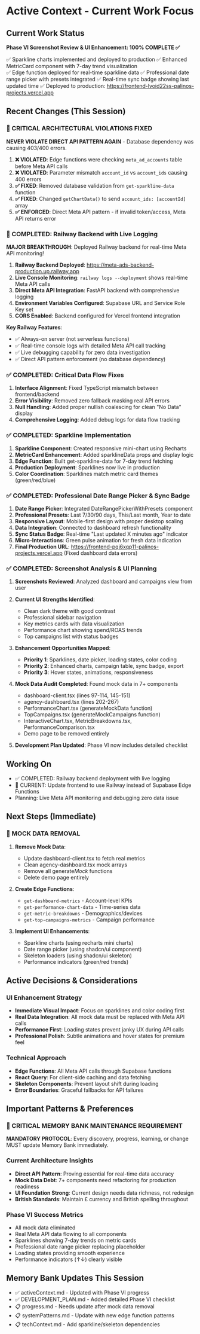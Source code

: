# Active Context - Current Work Focus

## Current Work Status
**Phase VI Screenshot Review & UI Enhancement: 100% COMPLETE ✅**

✅ Sparkline charts implemented and deployed to production
✅ Enhanced MetricCard component with 7-day trend visualization  
✅ Edge function deployed for real-time sparkline data
✅ Professional date range picker with presets integrated
✅ Real-time sync badge showing last updated time
✅ Deployed to production: https://frontend-lvoid22ss-palinos-projects.vercel.app

## Recent Changes (This Session)

### 🚨 CRITICAL ARCHITECTURAL VIOLATIONS FIXED

**NEVER VIOLATE DIRECT API PATTERN AGAIN** - Database dependency was causing 403/400 errors.

1. **❌ VIOLATED**: Edge functions were checking `meta_ad_accounts` table before Meta API calls
2. **❌ VIOLATED**: Parameter mismatch `account_id` vs `account_ids` causing 400 errors  
3. **✅ FIXED**: Removed database validation from `get-sparkline-data` function
4. **✅ FIXED**: Changed `getChartData()` to send `account_ids: [accountId]` array
5. **✅ ENFORCED**: Direct Meta API pattern - if invalid token/access, Meta API returns error

### 🚀 COMPLETED: Railway Backend with Live Logging

**MAJOR BREAKTHROUGH**: Deployed Railway backend for real-time Meta API monitoring!

1. **Railway Backend Deployed**: https://meta-ads-backend-production.up.railway.app
2. **Live Console Monitoring**: `railway logs --deployment` shows real-time Meta API calls
3. **Direct Meta API Integration**: FastAPI backend with comprehensive logging
4. **Environment Variables Configured**: Supabase URL and Service Role Key set
5. **CORS Enabled**: Backend configured for Vercel frontend integration

**Key Railway Features**:
- ✅ Always-on server (not serverless functions)
- ✅ Real-time console logs with detailed Meta API call tracking
- ✅ Live debugging capability for zero data investigation
- ✅ Direct API pattern enforcement (no database dependency)

### ✅ COMPLETED: Critical Data Flow Fixes
1. **Interface Alignment**: Fixed TypeScript mismatch between frontend/backend
2. **Error Visibility**: Removed zero fallback masking real API errors
3. **Null Handling**: Added proper nullish coalescing for clean "No Data" display
4. **Comprehensive Logging**: Added debug logs for data flow tracking

### ✅ COMPLETED: Sparkline Implementation  
1. **Sparkline Component**: Created responsive mini-chart using Recharts
2. **MetricCard Enhancement**: Added sparklineData props and display logic
3. **Edge Function**: Built get-sparkline-data for 7-day trend fetching
4. **Production Deployment**: Sparklines now live in production
5. **Color Coordination**: Sparklines match metric card themes (green/red/blue)

### ✅ COMPLETED: Professional Date Range Picker & Sync Badge
1. **Date Range Picker**: Integrated DateRangePickerWithPresets component
2. **Professional Presets**: Last 7/30/90 days, This/Last month, Year to date
3. **Responsive Layout**: Mobile-first design with proper desktop scaling
4. **Data Integration**: Connected to dashboard refresh functionality
5. **Sync Status Badge**: Real-time "Last updated X minutes ago" indicator
6. **Micro-Interactions**: Green pulse animation for fresh data indication
7. **Final Production URL**: https://frontend-pqj6xqp11-palinos-projects.vercel.app (Fixed dashboard data errors)

### ✅ COMPLETED: Screenshot Analysis & UI Planning
1. **Screenshots Reviewed**: Analyzed dashboard and campaigns view from user
2. **Current UI Strengths Identified**: 
   - Clean dark theme with good contrast
   - Professional sidebar navigation
   - Key metrics cards with data visualization
   - Performance chart showing spend/ROAS trends
   - Top campaigns list with status badges

3. **Enhancement Opportunities Mapped**:
   - **Priority 1**: Sparklines, date picker, loading states, color coding
   - **Priority 2**: Enhanced charts, campaign table, sync badge, export
   - **Priority 3**: Hover states, animations, responsiveness

4. **Mock Data Audit Completed**: Found mock data in 7+ components
   - dashboard-client.tsx (lines 97-114, 145-151)
   - agency-dashboard.tsx (lines 202-267)
   - PerformanceChart.tsx (generateMockData function)
   - TopCampaigns.tsx (generateMockCampaigns function)
   - InteractiveChart.tsx, MetricBreakdowns.tsx, PerformanceComparison.tsx
   - Demo page to be removed entirely

5. **Development Plan Updated**: Phase VI now includes detailed checklist

## Working On
- ✅ COMPLETED: Railway backend deployment with live logging
- 🎯 CURRENT: Update frontend to use Railway instead of Supabase Edge Functions
- Planning: Live Meta API monitoring and debugging zero data issue

## Next Steps (Immediate)

### 🎯 MOCK DATA REMOVAL
1. **Remove Mock Data**:
   - Update dashboard-client.tsx to fetch real metrics
   - Clean agency-dashboard.tsx mock arrays
   - Remove all generate*Mock* functions
   - Delete demo page entirely

2. **Create Edge Functions**:
   - `get-dashboard-metrics` - Account-level KPIs
   - `get-performance-chart-data` - Time-series data
   - `get-metric-breakdowns` - Demographics/devices
   - `get-top-campaigns-metrics` - Campaign performance

3. **Implement UI Enhancements**:
   - Sparkline charts (using recharts mini charts)
   - Date range picker (using shadcn/ui component)
   - Skeleton loaders (using shadcn/ui skeleton)
   - Performance indicators (green/red trends)

## Active Decisions & Considerations

### UI Enhancement Strategy
- **Immediate Visual Impact**: Focus on sparklines and color coding first
- **Real Data Integration**: All mock data must be replaced with Meta API calls
- **Performance First**: Loading states prevent janky UX during API calls
- **Professional Polish**: Subtle animations and hover states for premium feel

### Technical Approach
- **Edge Functions**: All Meta API calls through Supabase functions
- **React Query**: For client-side caching and data fetching
- **Skeleton Components**: Prevent layout shift during loading
- **Error Boundaries**: Graceful fallbacks for API failures

## Important Patterns & Preferences

### 🎯 CRITICAL MEMORY BANK MAINTENANCE REQUIREMENT

**MANDATORY PROTOCOL**: Every discovery, progress, learning, or change MUST update Memory Bank immediately.

### Current Architecture Insights
- **Direct API Pattern**: Proving essential for real-time data accuracy
- **Mock Data Debt**: 7+ components need refactoring for production readiness
- **UI Foundation Strong**: Current design needs data richness, not redesign
- **British Standards**: Maintain £ currency and British spelling throughout

### Phase VI Success Metrics
- All mock data eliminated
- Real Meta API data flowing to all components
- Sparklines showing 7-day trends on metric cards
- Professional date range picker replacing placeholder
- Loading states providing smooth experience
- Performance indicators (↑↓) clearly visible

## Memory Bank Updates This Session
- ✅ activeContext.md - Updated with Phase VI progress
- ✅ DEVELOPMENT_PLAN.md - Added detailed Phase VI checklist
- 📋 progress.md - Needs update after mock data removal
- 📋 systemPatterns.md - Update with new edge function patterns
- 📋 techContext.md - Add sparkline/skeleton dependencies